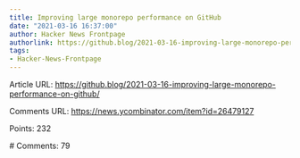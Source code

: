```yaml
---
title: Improving large monorepo performance on GitHub
date: "2021-03-16 16:37:00"
author: Hacker News Frontpage
authorlink: https://github.blog/2021-03-16-improving-large-monorepo-performance-on-github/
tags:
- Hacker-News-Frontpage
---
```


<p>Article URL: <a href="https://github.blog/2021-03-16-improving-large-monorepo-performance-on-github/">https://github.blog/2021-03-16-improving-large-monorepo-performance-on-github/</a></p>
<p>Comments URL: <a href="https://news.ycombinator.com/item?id=26479127">https://news.ycombinator.com/item?id=26479127</a></p>
<p>Points: 232</p>
<p># Comments: 79</p>
